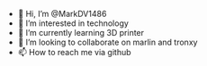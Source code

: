 - 👋 Hi, I’m @MarkDV1486
- 👀 I’m interested in technology 
- 🌱 I’m currently learning 3D printer
- 💞️ I’m looking to collaborate on marlin and tronxy
- 📫 How to reach me via github

<!---
MarkDV1486/MarkDV1486 is a ✨ special ✨ repository because its `README.md` (this file) appears on your GitHub profile.
You can click the Preview link to take a look at your changes.
--->
